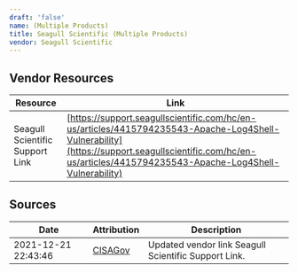 ```yaml
---
draft: 'false'
name: (Multiple Products)
title: Seagull Scientific (Multiple Products)
vendor: Seagull Scientific
---
```


## Vendor Resources
| Resource | Link |
| --- | --- |
| Seagull Scientific Support Link | [https://support.seagullscientific.com/hc/en-us/articles/4415794235543-Apache-Log4Shell-Vulnerability](https://support.seagullscientific.com/hc/en-us/articles/4415794235543-Apache-Log4Shell-Vulnerability) |



## Sources
| Date | Attribution | Description |
| --- | --- | --- |
| 2021-12-21 22:43:46 | [CISAGov](https://raw.githubusercontent.com/cisagov/log4j-affected-db/develop/README.md) | Updated vendor link Seagull Scientific Support Link.  |
